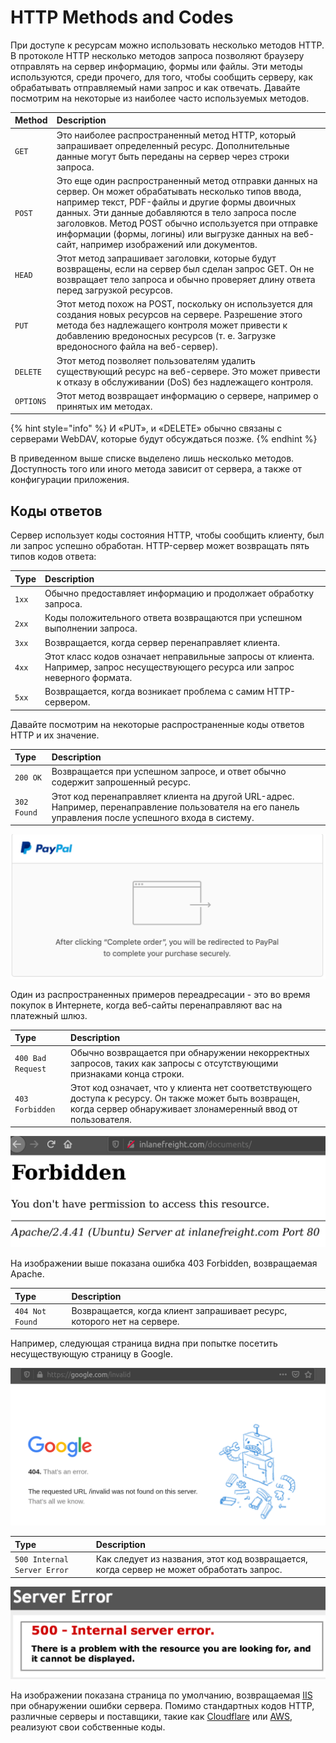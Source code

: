 # HTTP Methods and Codes

При доступе к ресурсам можно использовать несколько методов HTTP. В протоколе HTTP несколько методов запроса позволяют браузеру отправлять на сервер информацию, формы или файлы. Эти методы используются, среди прочего, для того, чтобы сообщить серверу, как обрабатывать отправляемый нами запрос и как отвечать. Давайте посмотрим на некоторые из наиболее часто используемых методов.

| **Method** | **Description** |
| :--- | :--- |
| `GET` | Это наиболее распространенный метод HTTP, который запрашивает определенный ресурс. Дополнительные данные могут быть переданы на сервер через строки запроса. |
| `POST` | Это еще один распространенный метод отправки данных на сервер. Он может обрабатывать несколько типов ввода, например текст, PDF-файлы и другие формы двоичных данных. Эти данные добавляются в тело запроса после заголовков. Метод POST обычно используется при отправке информации \(формы, логины\) или выгрузке данных на веб-сайт, например изображений или документов. |
| `HEAD` | Этот метод запрашивает заголовки, которые будут возвращены, если на сервер был сделан запрос GET. Он не возвращает тело запроса и обычно проверяет длину ответа перед загрузкой ресурсов. |
| `PUT` | Этот метод похож на POST, поскольку он используется для создания новых ресурсов на сервере. Разрешение этого метода без надлежащего контроля может привести к добавлению вредоносных ресурсов \(т. е. Загрузке вредоносного файла на веб-сервер\). |
| `DELETE` | Этот метод позволяет пользователям удалить существующий ресурс на веб-сервере. Это может привести к отказу в обслуживании \(DoS\) без надлежащего контроля. |
| `OPTIONS` | Этот метод возвращает информацию о сервере, например о принятых им методах. |

{% hint style="info" %}
И «PUT», и «DELETE» обычно связаны с серверами WebDAV, которые будут обсуждаться позже.
{% endhint %}

В приведенном выше списке выделено лишь несколько методов. Доступность того или иного метода зависит от сервера, а также от конфигурации приложения.

## Коды ответов

Сервер использует коды состояния HTTP, чтобы сообщить клиенту, был ли запрос успешно обработан. HTTP-сервер может возвращать пять типов кодов ответа:

| **Type** | **Description** |
| :--- | :--- |
| `1xx` | Обычно предоставляет информацию и продолжает обработку запроса. |
| `2xx` | Коды положительного ответа возвращаются при успешном выполнении запроса. |
| `3xx` | Возвращается, когда сервер перенаправляет клиента. |
| `4xx` | Этот класс кодов означает неправильные запросы от клиента. Например, запрос несуществующего ресурса или запрос неверного формата. |
| `5xx` | Возвращается, когда возникает проблема с самим HTTP-сервером. |

Давайте посмотрим на некоторые распространенные коды ответов HTTP и их значение.

| **Type** | **Description** |
| :--- | :--- |
| `200 OK` | Возвращается при успешном запросе, и ответ обычно содержит запрошенный ресурс. |
| `302 Found` | Этот код перенаправляет клиента на другой URL-адрес. Например, перенаправление пользователя на его панель управления после успешного входа в систему. |

![](../../.gitbook/assets/image%20%2818%29.png)

Один из распространенных примеров переадресации - это во время покупок в Интернете, когда веб-сайты перенаправляют вас на платежный шлюз.

| **Type** | **Description** |
| :--- | :--- |
| `400 Bad Request` | Обычно возвращается при обнаружении некорректных запросов, таких как запросы с отсутствующими признаками конца строки. |
| `403 Forbidden` | Этот код означает, что у клиента нет соответствующего доступа к ресурсу. Он также может быть возвращен, когда сервер обнаруживает злонамеренный ввод от пользователя. |

![](../../.gitbook/assets/image%20%2824%29.png)

На изображении выше показана ошибка 403 Forbidden, возвращаемая Apache.

| **Type** | **Description** |
| :--- | :--- |
| `404 Not Found` | Возвращается, когда клиент запрашивает ресурс, которого нет на сервере. |

Например, следующая страница видна при попытке посетить несуществующую страницу в Google.

![](../../.gitbook/assets/image%20%2822%29.png)

| **Type** | **Description** |
| :--- | :--- |
| `500 Internal Server Error` | Как следует из названия, этот код возвращается, когда сервер не может обработать запрос. |

![](../../.gitbook/assets/image%20%2823%29.png)

На изображении показана страница по умолчанию, возвращаемая [IIS](https://en.wikipedia.org/wiki/Internet_Information_Services) при обнаружении ошибки сервера. Помимо стандартных кодов HTTP, различные серверы и поставщики, такие как [Cloudflare](https://support.cloudflare.com/hc/en-us/articles/115003014432-HTTP-Status-Codes) или [AWS](https://docs.aws.amazon.com/AmazonSimpleDB/latest/DeveloperGuide/APIError.html), реализуют свои собственные коды.

